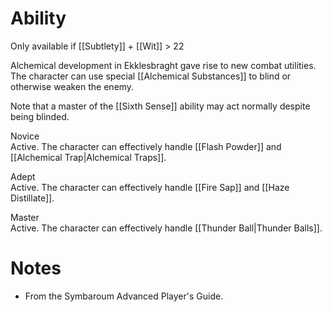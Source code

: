 # Ability
Only available if [[Subtlety]] + [[Wit]] > 22

Alchemical development in Ekklesbraght gave rise to new combat utilities. The character can use special [[Alchemical Substances]] to blind or otherwise weaken the enemy.

Note that a master of the [[Sixth Sense]] ability may act normally despite being blinded.

Novice<br>Active. The character can effectively handle [[Flash Powder]] and [[Alchemical Trap|Alchemical Traps]].

Adept<br>Active. The character can effectively handle [[Fire Sap]] and [[Haze Distillate]].

Master<br>Active. The character can effectively handle [[Thunder Ball|Thunder Balls]].
# Notes
* From the Symbaroum Advanced Player's Guide.